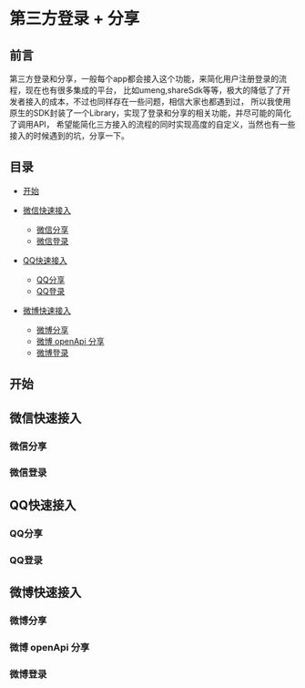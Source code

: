 # 第三方登录 + 分享


## 前言

第三方登录和分享，一般每个app都会接入这个功能，来简化用户注册登录的流程，现在也有很多集成的平台，
比如umeng,shareSdk等等，极大的降低了了开发者接入的成本，不过也同样存在一些问题，相信大家也都遇到过，
所以我使用原生的SDK封装了一个Library，实现了登录和分享的相关功能，并尽可能的简化了调用API，
希望能简化三方接入的流程的同时实现高度的自定义，当然也有一些接入的时候遇到的坑，分享一下。


## 目录

- [开始](#开始)

- [微信快速接入](#微信快速接入)
	- [微信分享](#微信分享)
	- [微信登录](#微信登录)

- [QQ快速接入](#QQ快速接入)
	- [QQ分享](#QQ分享)
	- [QQ登录](#QQ登录)

- [微博快速接入](#微博快速接入)
	- [微博分享](#微博分享)
	- [微博 openApi 分享](#微博-openapi-分享)
	- [微博登录](#微博登录)


## 开始

## 微信快速接入



### 微信分享


### 微信登录

## QQ快速接入


### QQ分享



### QQ登录

## 微博快速接入


### 微博分享


### 微博 openApi 分享


### 微博登录